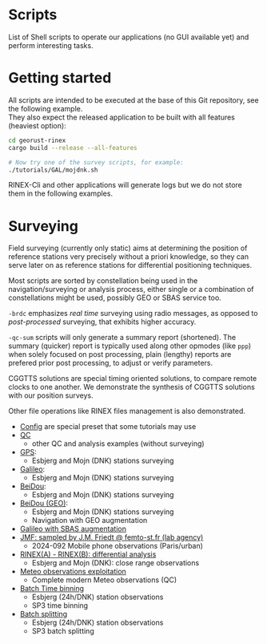 Scripts
=======

List of Shell scripts to operate our applications (no GUI available yet) and perform interesting tasks.

Getting started
===============

All scripts are intended to be executed at the base of this Git repository, see the following example.   
They also expect the released application to be built with all features (heaviest option):

```bash
cd georust-rinex
cargo build --release --all-features

# Now try one of the survey scripts, for example:
./tutorials/GAL/mojdnk.sh
```

RINEX-Cli and other applications will generate logs but we do not store them in the following examples.

Surveying
=========

Field surveying (currently only static) aims at determining the position of
reference stations very precisely without a priori knowledge, so they can serve later on as reference stations for differential
positioning techniques.

Most scripts are sorted by constellation being used in the navigation/surveying or analysis process, either
single or a combination of constellations might be used, possibly GEO or SBAS service too.

`-brdc` emphasizes _real time_ surveying using radio messages, as opposed to _post-processed_ 
surveying, that exhibits higher accuracy.

`-qc-sum` scripts will only generate a summary report (shortened). The summary
(quicker) report is typically used along other opmodes (like `ppp`) when solely focused on post processing,
plain (lengthy) reports are prefered prior post processing, to adjust or verify parameters. 

CGGTTS solutions are special timing oriented solutions, to compare remote clocks to one another. 
We demonstrate the synthesis of CGGTTS solutions with our position surveys.

Other file operations like RINEX files management is also demonstrated.

- [Config](./config) are special preset that some tutorials may use
- [QC](./QC) 
  - other QC and analysis examples (without surveying)
- [GPS](./GPS):
  - Esbjerg and Mojn (DNK) stations surveying
- [Galileo](./GAL):
  - Esbjerg and Mojn (DNK) stations surveying
- [BeiDou](./BDS):
  - Esbjerg and Mojn (DNK) stations surveying
- [BeiDou (GEO)](./BDS-GEO):
  - Esbjerg and Mojn (DNK) stations surveying
  - Navigation with GEO augmentation
- [Galileo with SBAS augmentation](./GAL_SBAS)
- [JMF: sampled by J.M. Friedt @ femto-st.fr (lab agency)](./JMF)
  - 2024-092 Mobile phone observations (Paris/urban)
- [RINEX(A) - RINEX(B): differential analysis](./DIFF)
  - Esbjerg and Mojn (DNK): close range observations
- [Meteo observations exploitation](./METEO)
  - Complete modern Meteo observations (QC)
- [Batch Time binning](./TBIN)
  - Esbjerg (24h/DNK) station observations
  - SP3 time binning
- [Batch splitting](./SPLIT)
  - Esbjerg (24h/DNK) station observations
  - SP3 batch splitting
